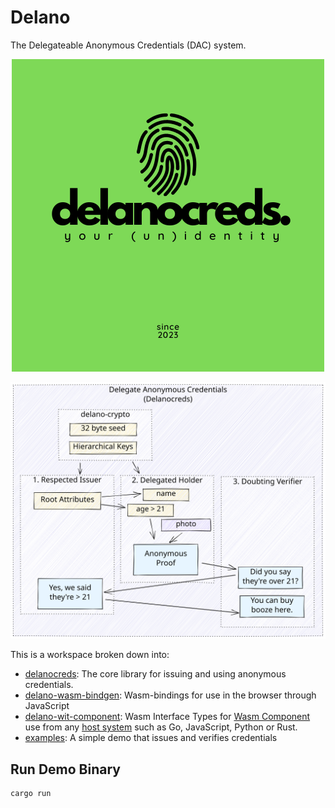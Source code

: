 # Delano

The Delegateable Anonymous Credentials (DAC) system.

<!-- Center div -->
<div align="center">

![Logo](1.png)

</div>

![Delano](./dac-flow.svg)

This is a workspace broken down into:

- [delanocreds](/crates/delanocreds/): The core library for issuing and using anonymous credentials.
- [delano-wasm-bindgen](/crates/delano-wasm-bindgen/): Wasm-bindings for use in the browser through JavaScript
- [delano-wit-component](/crates/delano-wit-component/): Wasm Interface Types for [Wasm Component](https://github.com/WebAssembly/component-model) use from any [host system](https://github.com/bytecodealliance/wit-bindgen#host-runtimes-for-components) such as Go, JavaScript, Python or Rust.
- [examples](examples/): A simple demo that issues and verifies credentials

## Run Demo Binary

```bash
cargo run
```
